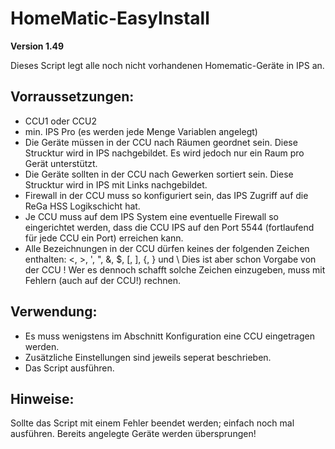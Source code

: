 # HomeMatic-EasyInstall

**Version 1.49**  

Dieses Script legt alle noch nicht vorhandenen Homematic-Geräte in IPS an.  

## Vorraussetzungen:
* CCU1 oder CCU2  
* min. IPS Pro (es werden jede Menge Variablen angelegt)  
* Die Geräte müssen in der CCU nach Räumen geordnet sein. Diese Strucktur wird in IPS nachgebildet. Es wird jedoch nur ein Raum pro Gerät unterstützt.  
* Die Geräte sollten in der CCU nach Gewerken sortiert sein. Diese Strucktur wird in IPS mit Links nachgebildet.  
* Firewall in der CCU muss so konfiguriert sein, das IPS Zugriff auf die ReGa HSS Logikschicht hat.
* Je CCU muss auf dem IPS System eine eventuelle Firewall so eingerichtet werden, dass die CCU IPS auf den Port 5544 (fortlaufend für jede CCU ein Port) erreichen kann.  
* Alle Bezeichnungen in der CCU dürfen keines der folgenden Zeichen enthalten: <, >, ', ", &, $, [, ], {, } und \  Dies ist aber schon Vorgabe von der CCU ! Wer es dennoch schafft solche Zeichen einzugeben, muss mit Fehlern (auch auf der CCU!) rechnen.

## Verwendung:  

* Es muss wenigstens im Abschnitt Konfiguration eine CCU eingetragen werden.  
* Zusätzliche Einstellungen sind jeweils seperat beschrieben.  
* Das Script ausführen.  

## Hinweise:  
 Sollte das Script mit einem Fehler beendet werden; einfach noch mal  
 ausführen. Bereits angelegte Geräte werden übersprungen!
